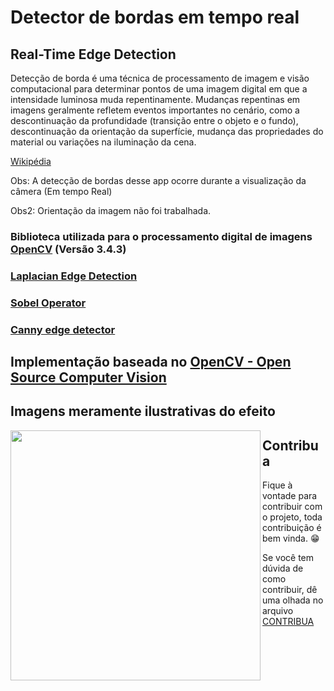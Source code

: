 # Detector de bordas em tempo real
## Real-Time Edge Detection

Detecção de borda é uma técnica de processamento de imagem e visão computacional para determinar pontos de uma imagem digital em que a intensidade luminosa muda repentinamente. Mudanças repentinas em imagens geralmente refletem eventos importantes no cenário, como a descontinuação da profundidade (transição entre o objeto e o fundo), descontinuação da orientação da superfície, mudança das propriedades do material ou variações na iluminação da cena.

[Wikipédia](https://pt.wikipedia.org/wiki/Detec%C3%A7%C3%A3o_de_borda)

Obs: A detecção de bordas desse app ocorre durante a visualização da câmera (Em tempo Real)

Obs2: Orientação da imagem não foi trabalhada. 

### Biblioteca utilizada para o processamento digital de imagens [OpenCV](https://opencv.org/) (Versão 3.4.3)

### [Laplacian Edge Detection](https://github.com/fabriicioa/laplaceDeteccaoDeBordas)
### [Sobel Operator](https://github.com/fabriicioa/sobelDeteccaoDeBordas)
### [Canny edge detector](https://github.com/fabriicioa/cannyDeteccaoDeBordas)

## Implementação baseada no [OpenCV - Open Source Computer Vision](https://docs.opencv.org/3.4/d5/db5/tutorial_laplace_operator.html)

## Imagens meramente ilustrativas do efeito 
<a href="url"><img src="https://github.com/fabriicioa/deteccaoDeBordasEmTempoReal/blob/master/Arquivos/img1.jpg" align="left" height="400" width="400" ></a>

## Contribua

Fique à vontade para contribuir com o projeto, toda contribuição é bem vinda. :grin:

Se você tem dúvida de como contribuir, dê uma olhada no arquivo [CONTRIBUA](https://github.com/fabriicioa/cannyDeteccaoDeBordas/blob/master/Contribuindo.pdf)


